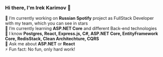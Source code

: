 ### Hi there, I'm Irek Karimov 👋

🔭 I’m currently working on **Russian Spotify** project as FullStack Developer with my team, which you can see in stars\
🌱 I’m currently learning **ASP.NET Core** and different Back-end technologies\
📖 I know **Postgres, React, Express.js, C#, ASP.NET Core, EntityFramework Core, RedisStack, Clean Architechture, CQRS**\
💬 Ask me about **ASP.NET** or **React**\
⚡ Fun fact: No fun, only hard work!

